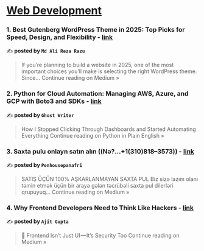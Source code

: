 
<h1><a href=https://medium.com/tag/web-development/recommended target="_blank" rel="noopener noreferrer">Web Development</a></h1>
<h3>1. Best Gutenberg WordPress Theme in 2025: Top Picks for Speed, Design, and Flexibility - <a href="https://medium.com/@mdalirezarazu/best-gutenberg-wordpress-theme-in-2025-top-picks-for-speed-design-and-flexibility-0a7e62bfa3c4?source=rss------web_development-5" target="_blank" rel="noopener noreferrer">link</a></h3>

✍️ **posted by `Md Ali Reza Razu`**

<blockquote>If you’re planning to build a website in 2025, one of the most important choices you’ll make is selecting the right WordPress theme. Since…
Continue reading on Medium »</blockquote>

<h3>2. Python for Cloud Automation: Managing AWS, Azure, and GCP with Boto3 and SDKs - <a href="https://python.plainenglish.io/python-for-cloud-automation-managing-aws-azure-and-gcp-with-boto3-and-sdks-ff0f8ad1d442?source=rss------web_development-5" target="_blank" rel="noopener noreferrer">link</a></h3>

✍️ **posted by `Ghost Writer`**

<blockquote>How I Stopped Clicking Through Dashboards and Started Automating Everything
Continue reading on Python in Plain English »</blockquote>

<h3>3. Saxta pulu onlayn satın alın ((Nə?…+1(310)818–3573)) - <a href="https://medium.com/@penhousepanafri/saxta-pulu-onlayn-sat%C4%B1n-al%C4%B1n-n%C9%99-1-310-818-3573-4fe385604b42?source=rss------web_development-5" target="_blank" rel="noopener noreferrer">link</a></h3>

✍️ **posted by `Penhousepanafri`**

<blockquote>SATIŞ ÜÇÜN 100% AŞKARLANMAYAN SAXTA PUL
Biz sizə lazım olanı təmin etmək üçün bir araya gələn təcrübəli saxta pul dilerləri qrupuyuq…
Continue reading on Medium »</blockquote>

<h3>4.  Why Frontend Developers Need to Think Like Hackers - <a href="https://medium.com/@ajit34555/why-frontend-developers-need-to-think-like-hackers-726eb4ff74f7?source=rss------web_development-5" target="_blank" rel="noopener noreferrer">link</a></h3>

✍️ **posted by `Ajit Gupta`**

<blockquote>🔐 Frontend Isn’t Just UI — It’s Security Too
Continue reading on Medium »</blockquote>

